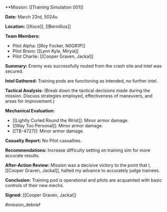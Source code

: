 **Mission: [[Training Simulation 001]]

**Date:** March 23rd, 5024u

**Location:** [[Koce]], [[Bernillius]]

**Team Members:**
- Pilot Alpha: [[Roy Focker, N0GR1P]]
- Pilot Bravo: [[Lynn Kyle, Miryia]]
- Pilot Charlie: [[Cooper Graven, Jackal]]

**Summary:** Enemy was successfully routed from the crash site and intel was secured.

**Intel Gathered:** Training pods are functioning as intended, no further intel.

**Tactical Analysis:** (Break down the tactical decisions made during the mission. Discuss strategies employed, effectiveness of maneuvers, and areas for improvement.)

**Mechanical Evaluation:** 
- [[Lightly Curled Round the Wrist]]: Minor armor damage.
- [[Way Too Personal]]: Minor armor damage.
- [[TB-4727]]: Minor armor damage.

**Casualty Report:** No Pilot casualties.

**Recommendations:** Increase difficulty setting on training sim for more accurate results.

**After-Action Review:** Mission was a decisive victory to the point that I, [[Cooper Graven, Jackal]], halted my advance to accurately judge trainees.

**Conclusion:** Training pod is operational and pilots are acquainted with basic controls of their new mechs.

**Signed:** [[Cooper Graven, Jackal]]

#mission_debrief
